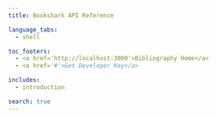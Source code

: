 ```yaml
---
title: Bookshark API Reference

language_tabs:
  - shell

toc_footers:
  - <a href='http://localhost:3000'>Bibliography Home</a>
  - <a href='#'>Get Developer Key</a>

includes:
  - introduction

search: true
---
```



